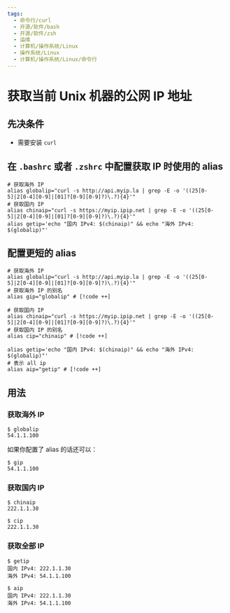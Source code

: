 ```yaml
---
tags:
  - 命令行/curl
  - 开源/软件/bash
  - 开源/软件/zsh
  - 运维
  - 计算机/操作系统/Linux
  - 操作系统/Linux
  - 计算机/操作系统/Linux/命令行
---
```

# 获取当前 Unix 机器的公网 IP 地址

## 先决条件

- 需要安装 `curl`

## 在 `.bashrc` 或者 `.zshrc` 中配置获取 IP 时使用的 alias

```shell
# 获取海外 IP
alias globalip="curl -s http://api.myip.la | grep -E -o '((25[0-5]|2[0-4][0-9]|[01]?[0-9][0-9]?)\.?){4}'"
# 获取国内 IP
alias chinaip="curl -s https://myip.ipip.net | grep -E -o '((25[0-5]|2[0-4][0-9]|[01]?[0-9][0-9]?)\.?){4}'"
alias getip='echo "国内 IPv4: $(chinaip)" && echo "海外 IPv4: $(globalip)"'
```

## 配置更短的 alias

```shell
# 获取海外 IP
alias globalip="curl -s http://api.myip.la | grep -E -o '((25[0-5]|2[0-4][0-9]|[01]?[0-9][0-9]?)\.?){4}'"
# 获取海外 IP 的别名
alias gip="globalip" # [!code ++]

# 获取国内 IP
alias chinaip="curl -s https://myip.ipip.net | grep -E -o '((25[0-5]|2[0-4][0-9]|[01]?[0-9][0-9]?)\.?){4}'"
# 获取国内 IP 的别名
alias cip="chinaip" # [!code ++]

alias getip='echo "国内 IPv4: $(chinaip)" && echo "海外 IPv4: $(globalip)"'
# 表示 all ip
alias aip="getip" # [!code ++]
```

## 用法

### 获取海外 IP

```shell
$ globalip
54.1.1.100
```

如果你配置了 alias 的话还可以：

```shell
$ gip
54.1.1.100
```

### 获取国内 IP

```shell
$ chinaip
222.1.1.30
```

```shell
$ cip
222.1.1.30
```

### 获取全部 IP

```shell
$ getip
国内 IPv4: 222.1.1.30
海外 IPv4: 54.1.1.100
```

```shell
$ aip
国内 IPv4: 222.1.1.30
海外 IPv4: 54.1.1.100
```
